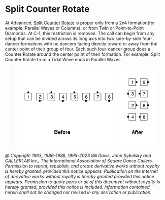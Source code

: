 
# Split Counter Rotate

At Advanced, [Split Counter Rotate](../a2/box_counter_rotate.md) is proper
only from a 2x4 formation(for example, Parallel Waves or Columns), 
or from Twin or Point-to-Point Diamonds. At C-1, this
restriction is removed. The call can begin from any setup that can be divided
across its long axis into two side-by-side four-dancer formations 
with no dancers facing directly toward or away from the center point 
of their group of four. Each such four-dancer group does a Counter Rotate around
the center point of their formation. 
For example, Split Counter Rotate from a Tidal Wave ends in Parallel Waves.

> 
> ![alt](split_counter_rotate-1.png)
> ![alt](split_counter_rotate-2.png)  
> 

###### @ Copyright 1983, 1986-1988, 1995-2023 Bill Davis, John Sybalsky and CALLERLAB Inc., The International Association of Square Dance Callers. Permission to reprint, republish, and create derivative works without royalty is hereby granted, provided this notice appears. Publication on the Internet of derivative works without royalty is hereby granted provided this notice appears. Permission to quote parts or all of this document without royalty is hereby granted, provided this notice is included. Information contained herein shall not be changed nor revised in any derivation or publication.
